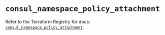 # `consul_namespace_policy_attachment`

Refer to the Terraform Registry for docs: [`consul_namespace_policy_attachment`](https://registry.terraform.io/providers/hashicorp/consul/2.20.0/docs/resources/namespace_policy_attachment).
